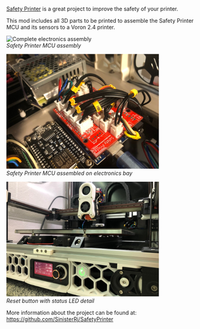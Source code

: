 [Safety Printer](https://github.com/SinisterRj/SafetyPrinter) is a great project to improve the safety of your printer. 

This mod includes all 3D parts to be printed to assemble the Safety Printer MCU and its sensors to a Voron 2.4 printer.

<img src="https://user-images.githubusercontent.com/81830673/192379819-4499de46-5cef-4512-95a7-99c88f07586f.jpg" alt="Complete electronics assembly" width="400">\
_Safety Printer MCU assembly_

<img src="Pictures/MCU.jpg" alt="Safety Printer MCU assembled on electronics bay" width="400">\
_Safety Printer MCU assembled on electronics bay_

<img src="Pictures/Resetbutton.jpg" alt="Reset button with status LED detail" width="400">\
_Reset button with status LED detail_



More information about the project can be found at:
https://github.com/SinisterRj/SafetyPrinter
